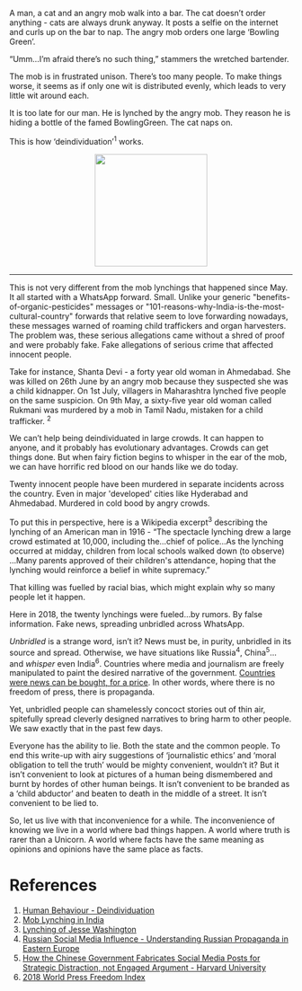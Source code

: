<!-- TITLE: On Fake News and the Mob -->
<!-- SUBTITLE: An editorial by Niharika Shankar on Mob Justice. -->

A man, a cat and an angry mob walk into a bar. The cat doesn’t order anything - cats are always drunk anyway. It posts a selfie on the internet and curls up on the bar to nap. The angry mob orders one large ‘Bowling Green’.

“Umm…I’m afraid there’s no such thing,” stammers the wretched bartender.

The mob is in frustrated unison. There’s too many people. To make things worse, it seems as if only one wit is distributed evenly, which leads to very little wit around each. 

It is too late for our man. He is lynched by the angry mob. They reason he is hiding a bottle of the famed BowlingGreen. The cat naps on.

This is how ‘deindividuation’<sup>1</sup> works. 

<center>
<img src = "https://wiki.bits-hyd.org/uploads/news/whatsapp-forwards.png" width = 200px>
</center>

-----

This is not very different from the mob lynchings that happened since May.  It all started with a WhatsApp forward. Small. Unlike your generic "benefits-of-organic-pesticides" messages or "101-reasons-why-India-is-the-most-cultural-country" forwards that relative seem to love forwarding nowadays, these messages warned of roaming child traffickers and organ harvesters. The problem was, these serious allegations came without a shred of proof and were probably fake.  Fake allegations of serious crime that affected innocent people.

Take for instance, Shanta Devi - a forty year old woman in Ahmedabad. She was killed on 26th June by an angry mob because they suspected she was a child kidnapper. On 1st July, villagers in Maharashtra lynched five people on the same suspicion. On 9th May, a sixty-five year old woman called Rukmani was murdered by a mob in Tamil Nadu, mistaken for a child trafficker. <sup>2</sup>

We can’t help being deindividuated in large crowds. It can happen to anyone, and it probably has evolutionary advantages. Crowds can get things done. But when fairy fiction begins to whisper in the ear of the mob, we can have horrific red blood on our hands like we do today.

Twenty innocent people have been murdered in separate incidents across the country. Even in major 'developed' cities like Hyderabad and Ahmedabad. Murdered in cold bood by angry crowds.

To put this in perspective, here is a Wikipedia excerpt<sup>3</sup>  describing the lynching of an American man in 1916 -  “The spectacle lynching drew a large crowd estimated at 10,000, including the…chief of police…As the lynching occurred at midday, children from local schools walked down (to observe) …Many parents approved of their children's attendance, hoping that the lynching would reinforce a belief in white supremacy.”

That killing was fuelled by racial bias, which might explain why so many people let it happen.  

Here in 2018, the twenty lynchings were fueled…by rumors. By false information. Fake news, spreading unbridled across WhatsApp.

*Unbridled* is a strange word, isn’t it? News must be, in purity, unbridled in its source and spread. Otherwise, we have situations like Russia<sup>4</sup>, China<sup>5</sup>… and *whisper* even India<sup>6</sup>. Countries where media and journalism are freely manipulated to paint the desired narrative of the government. [Countries were news can be bought, for a price](/news/oped/operation-136-cobrapost-press). In other words, where there is no freedom of press, there is propaganda.

Yet, unbridled people can shamelessly concoct stories out of thin air, spitefully spread cleverly designed narratives to bring harm to other people. We saw exactly that in the past few days.

Everyone has the ability to lie. Both the state and the common people. To end this write-up with airy suggestions of ‘journalistic ethics’ and ‘moral obligation to tell the truth’ would be mighty convenient, wouldn’t it? But it isn’t convenient to look at pictures of a human being dismembered and burnt by hordes of other human beings. It isn’t convenient to be branded as a ‘child abductor’ and beaten to death in the middle of a street. It isn’t convenient to be lied to.

So, let us live with that inconvenience for a while. The inconvenience of knowing we live in a world where bad things happen. A world where truth is rarer than a Unicorn. A world where facts have the same meaning as opinions and opinions have the same place as facts.

# References
1. [Human Behaviour - Deindividuation](https://www.britannica.com/topic/deindividuation)
2. [Mob Lynching in India](https://www.thequint.com/quintlab/lynching-in-india/)
3. [Lynching of Jesse Washington](https://en.wikipedia.org/wiki/Lynching_of_Jesse_Washington)
4. [Russian Social Media Influence - Understanding Russian Propaganda in Eastern Europe](https://www.rand.org/pubs/research_reports/RR2237.html)
5. [How the Chinese Government Fabricates Social Media Posts for Strategic Distraction, not Engaged Argument - Harvard University](http://gking.harvard.edu/files/gking/files/50c.pdf?m=1464790150)
6. [2018 World Press Freedom Index](https://rsf.org/en/ranking)